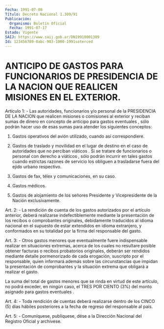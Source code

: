 ```yaml
---
Fecha: 1991-07-08
Título: Decreto Nacional 1.309/91
Publicación:
  Organismo: Boletín Oficial
  Fecha: 1991-07-17
Estado: Vigente
SAIJ: https://www.saij.gob.ar/DN19910001309
Id: 123456789-0abc-903-1000-1991soterced
---
```

# ANTICIPO DE GASTOS PARA FUNCIONARIOS DE PRESIDENCIA DE LA NACION QUE REALICEN MISIONES EN EL EXTERIOR.

<a id="1"></a>
Artículo 1: - Las autoridades, funcionarios y/o personal de la PRESIDENCIA  DE  LA  NACION  que  realicen misiones o comisiones al exterior y reciban sumas de dinero  en  concepto  de  anticipo para gastos  eventuales  ,  sólo  podrán  hacer  uso de esas sumas  para atender los siguientes conceptos:

1) Gastos operativos del avión utilizado, cuando así correspondiere.

2) Gastos de traslado y movilidad en el lugar  de  destino  en  el caso  de  autoridades  que  no perciban viáticos . Si se tratare de funcionarios  o  personal con derecho  a  viáticos  ,  sólo  podrán incurrir en tales  gastos  cuando estrictas razones de servicio los obliguen  a  trasladarse fuera  del  ejido  urbano  respectivo.

3)  Gastos  de  fax,  télex  y  comunicaciones,  en  su  caso.

4) Gastos médicos.

5) Gastos de alojamiento de los señores Presidente y Vicepresidente de la Nación exclusivamente.

<a id="2"></a>
Art. 2: - La rendición de cuenta de los gastos autorizados por el artículo  anterior, deberá realizarse indefectiblemente mediante la  presentación    de   los  recibos  o  comprobantes  originales, debidamente traducidos al  idioma  nacional en el supuesto de estar extendidos en idioma extranjero, y conformados  en su totalidad por la firma del responsable del gasto.

<a id="3"></a>
Art.  3:  -  Otros  gastos  menores  que  eventualmente  fuere indispensable  realizar  en  situaciones  extremas,  acerca  de los cuales  no resultare posible obtener facturas o recibos probatorios originales,  deberán ser rendidos mediante detalle pormenorizado de cada erogación,  suscripto  por  el  responsable,  quien  informará además  sobre  las  circunstancias  que impidan la presentación  de comprobantes  y la situación extrema que  obligará  a  realizar  el gasto.

La suma del total  de  gastos  menores  que  se rinda en virtud de este  artículo,  no  podrá  exceder, en ningún caso,  el  TRES  POR CIENTO  (3%)  del  monto  asignado  para  gastos  eventuales  .

<a id="4"></a>
Art. 4: - Toda rendición de cuentas deberá realizarse dentro de los  CINCO  (5)  días hábiles posteriores a la fecha de regreso del responsable al país.

<a id="5"></a>
Art. 5: - Comuníquese, publíquese, dése a la Dirección Nacional del Registro Oficial y archívese.